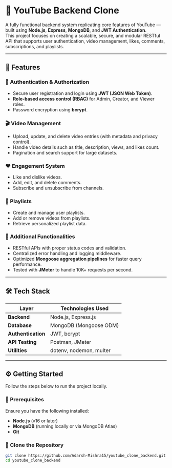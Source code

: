 # 🎥 YouTube Backend Clone

A fully functional backend system replicating core features of YouTube — built using **Node.js**, **Express**, **MongoDB**, and **JWT Authentication**.  
This project focuses on creating a scalable, secure, and modular RESTful API that supports user authentication, video management, likes, comments, subscriptions, and playlists.

---

## 🚀 Features

### 🔐 Authentication & Authorization
- Secure user registration and login using **JWT (JSON Web Token)**.
- **Role-based access control (RBAC)** for Admin, Creator, and Viewer roles.
- Password encryption using **bcrypt**.

### 🎬 Video Management
- Upload, update, and delete video entries (with metadata and privacy control).
- Handle video details such as title, description, views, and likes count.
- Pagination and search support for large datasets.

### ❤️ Engagement System
- Like and dislike videos.
- Add, edit, and delete comments.
- Subscribe and unsubscribe from channels.

### 🎵 Playlists
- Create and manage user playlists.
- Add or remove videos from playlists.
- Retrieve personalized playlist data.

### 🧩 Additional Functionalities
- RESTful APIs with proper status codes and validation.
- Centralized error handling and logging middleware.
- Optimized **Mongoose aggregation pipelines** for faster query performance.
- Tested with **JMeter** to handle 10K+ requests per second.

---

## 🛠️ Tech Stack

| Layer | Technologies Used |
|-------|--------------------|
| **Backend** | Node.js, Express.js |
| **Database** | MongoDB (Mongoose ODM) |
| **Authentication** | JWT, bcrypt |
| **API Testing** | Postman, JMeter |
| **Utilities** | dotenv, nodemon, multer |

---

## ⚙️ Getting Started

Follow the steps below to run the project locally.

### 🔧 Prerequisites
Ensure you have the following installed:
- **Node.js** (v16 or later)
- **MongoDB** (running locally or via MongoDB Atlas)
- **Git**

### 🧩 Clone the Repository
```bash
git clone https://github.com/Adarsh-Mishra15/youtube_clone_backend.git
cd youtube_clone_backend
